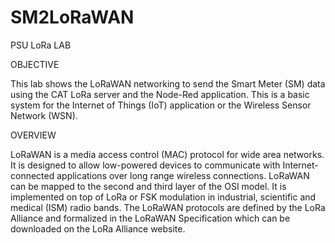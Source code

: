 # SM2LoRaWAN
PSU LoRa LAB


OBJECTIVE

This lab shows the LoRaWAN networking to send the Smart Meter (SM) data using the CAT LoRa server and the Node-Red application. This is a basic system for the Internet of Things (IoT) application or the Wireless Sensor Network (WSN).


OVERVIEW

LoRaWAN is a media access control (MAC) protocol for wide area networks. It is designed to allow low-powered devices to communicate with Internet-connected applications over long range wireless connections. LoRaWAN can be mapped to the second and third layer of the OSI model. It is implemented on top of LoRa or FSK modulation in industrial, scientific and medical (ISM) radio bands. The LoRaWAN protocols are defined by the LoRa Alliance and formalized in the LoRaWAN Specification which can be downloaded on the LoRa Alliance website.
